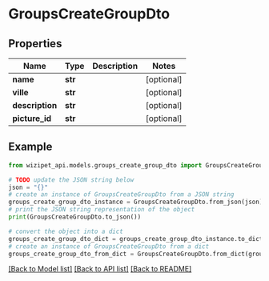 # GroupsCreateGroupDto


## Properties

Name | Type | Description | Notes
------------ | ------------- | ------------- | -------------
**name** | **str** |  | [optional] 
**ville** | **str** |  | [optional] 
**description** | **str** |  | [optional] 
**picture_id** | **str** |  | [optional] 

## Example

```python
from wizipet_api.models.groups_create_group_dto import GroupsCreateGroupDto

# TODO update the JSON string below
json = "{}"
# create an instance of GroupsCreateGroupDto from a JSON string
groups_create_group_dto_instance = GroupsCreateGroupDto.from_json(json)
# print the JSON string representation of the object
print(GroupsCreateGroupDto.to_json())

# convert the object into a dict
groups_create_group_dto_dict = groups_create_group_dto_instance.to_dict()
# create an instance of GroupsCreateGroupDto from a dict
groups_create_group_dto_from_dict = GroupsCreateGroupDto.from_dict(groups_create_group_dto_dict)
```
[[Back to Model list]](../README.md#documentation-for-models) [[Back to API list]](../README.md#documentation-for-api-endpoints) [[Back to README]](../README.md)


